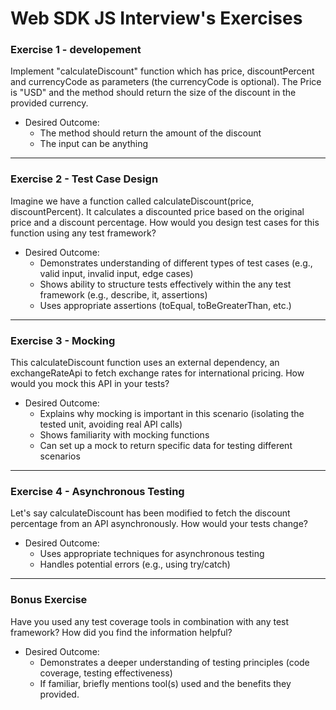 # Web SDK JS Interview's Exercises

### Exercise 1 - developement
Implement "calculateDiscount" function which has price, discountPercent and currencyCode as parameters (the currencyCode is optional).
The Price is "USD" and the method should return the size of the discount in the provided currency.

* Desired Outcome:
    * The method should return the amount of the discount 
    * The input can be anything

---

### Exercise 2 - Test Case Design
Imagine we have a function called calculateDiscount(price, discountPercent). It calculates a discounted price based on the original price and a discount percentage. How would you design test cases for this function using any test framework?

* Desired Outcome:
    * Demonstrates understanding of different types of test cases (e.g., valid input, invalid input, edge cases)
    * Shows ability to structure tests effectively within the any test framework (e.g., describe, it, assertions)
    * Uses appropriate assertions (toEqual, toBeGreaterThan, etc.)

---

### Exercise 3 - Mocking
This calculateDiscount function uses an external dependency, an exchangeRateApi to fetch exchange rates for international pricing. How would you mock this API in your tests?

* Desired Outcome:
    * Explains why mocking is important in this scenario (isolating the tested unit, avoiding real API calls)
    * Shows familiarity with mocking functions
    * Can set up a mock to return specific data for testing different scenarios

---

### Exercise 4 - Asynchronous Testing
Let's say calculateDiscount has been modified to fetch the discount percentage from an API asynchronously. How would your tests change?
* Desired Outcome:
    * Uses appropriate techniques for asynchronous testing
    * Handles potential errors (e.g., using try/catch)

---

### Bonus Exercise
Have you used any test coverage tools in combination with any test framework? How did you find the information helpful?
* Desired Outcome:
    * Demonstrates a deeper understanding of testing principles (code coverage, testing effectiveness)
    * If familiar, briefly mentions tool(s) used and the benefits they provided.




